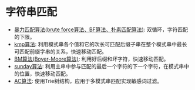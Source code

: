 # 字符串匹配

- [暴力匹配算法(brute force算法、BF算法、朴素匹配算法)](./brute_force.ipynb): 双循环，字符匹配的下限。
- [kmp算法](./KMP.ipynb): 利用模式串各个值和它的次长可匹配后缀子串在整个模式串中最长可匹配前缀字串的关系，快速移动匹配。
- [BM算法(Boyer-Moore算法)](./boyer_moore.ipynb): 利用好后缀和坏字符，快速移动匹配。
- [sunday算法](./sunday.ipynb): 利用主串中参与匹配的最后一个字符的下一个字符，在模式串中的位置，快速移动匹配。
- [AC算法](./Aho-Corasick.ipynb): 使用Trie树结构，应用于多模式串匹配实现敏感词过滤。
